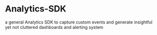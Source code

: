 # Analytics-SDK
a general Analytics SDK to capture custom events and generate insightful yet not cluttered dashboards and alerting system

